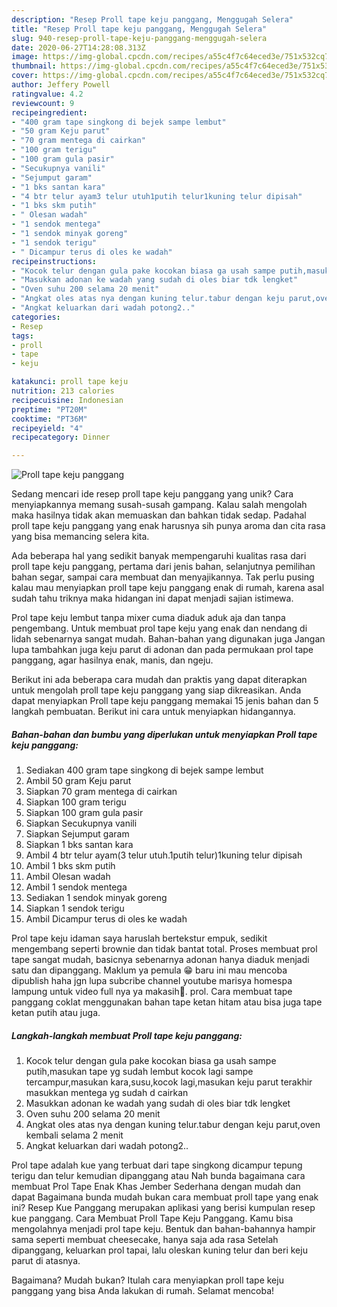 ```yaml
---
description: "Resep Proll tape keju panggang, Menggugah Selera"
title: "Resep Proll tape keju panggang, Menggugah Selera"
slug: 940-resep-proll-tape-keju-panggang-menggugah-selera
date: 2020-06-27T14:28:08.313Z
image: https://img-global.cpcdn.com/recipes/a55c4f7c64eced3e/751x532cq70/proll-tape-keju-panggang-foto-resep-utama.jpg
thumbnail: https://img-global.cpcdn.com/recipes/a55c4f7c64eced3e/751x532cq70/proll-tape-keju-panggang-foto-resep-utama.jpg
cover: https://img-global.cpcdn.com/recipes/a55c4f7c64eced3e/751x532cq70/proll-tape-keju-panggang-foto-resep-utama.jpg
author: Jeffery Powell
ratingvalue: 4.2
reviewcount: 9
recipeingredient:
- "400 gram tape singkong di bejek sampe lembut"
- "50 gram Keju parut"
- "70 gram mentega di cairkan"
- "100 gram terigu"
- "100 gram gula pasir"
- "Secukupnya vanili"
- "Sejumput garam"
- "1 bks santan kara"
- "4 btr telur ayam3 telur utuh1putih telur1kuning telur dipisah"
- "1 bks skm putih"
- " Olesan wadah"
- "1 sendok mentega"
- "1 sendok minyak goreng"
- "1 sendok terigu"
- " Dicampur terus di oles ke wadah"
recipeinstructions:
- "Kocok telur dengan gula pake kocokan biasa ga usah sampe putih,masukan tape yg sudah lembut kocok lagi sampe tercampur,masukan kara,susu,kocok lagi,masukan keju parut terakhir masukkan mentega yg sudah d cairkan"
- "Masukkan adonan ke wadah yang sudah di oles biar tdk lengket"
- "Oven suhu 200 selama 20 menit"
- "Angkat oles atas nya dengan kuning telur.tabur dengan keju parut,oven kembali selama 2 menit"
- "Angkat keluarkan dari wadah potong2.."
categories:
- Resep
tags:
- proll
- tape
- keju

katakunci: proll tape keju 
nutrition: 213 calories
recipecuisine: Indonesian
preptime: "PT20M"
cooktime: "PT36M"
recipeyield: "4"
recipecategory: Dinner

---
```



![Proll tape keju panggang](https://img-global.cpcdn.com/recipes/a55c4f7c64eced3e/751x532cq70/proll-tape-keju-panggang-foto-resep-utama.jpg)

Sedang mencari ide resep proll tape keju panggang yang unik? Cara menyiapkannya memang susah-susah gampang. Kalau salah mengolah maka hasilnya tidak akan memuaskan dan bahkan tidak sedap. Padahal proll tape keju panggang yang enak harusnya sih punya aroma dan cita rasa yang bisa memancing selera kita.

Ada beberapa hal yang sedikit banyak mempengaruhi kualitas rasa dari proll tape keju panggang, pertama dari jenis bahan, selanjutnya pemilihan bahan segar, sampai cara membuat dan menyajikannya. Tak perlu pusing kalau mau menyiapkan proll tape keju panggang enak di rumah, karena asal sudah tahu triknya maka hidangan ini dapat menjadi sajian istimewa.

Prol tape keju lembut tanpa mixer cuma diaduk aduk aja dan tanpa pengembang. Untuk membuat prol tape keju yang enak dan nendang di lidah sebenarnya sangat mudah. Bahan-bahan yang digunakan juga Jangan lupa tambahkan juga keju parut di adonan dan pada permukaan prol tape panggang, agar hasilnya enak, manis, dan ngeju.


Berikut ini ada beberapa cara mudah dan praktis yang dapat diterapkan untuk mengolah proll tape keju panggang yang siap dikreasikan. Anda dapat menyiapkan Proll tape keju panggang memakai 15 jenis bahan dan 5 langkah pembuatan. Berikut ini cara untuk menyiapkan hidangannya.

<!--inarticleads1-->

##### Bahan-bahan dan bumbu yang diperlukan untuk menyiapkan Proll tape keju panggang:

1. Sediakan 400 gram tape singkong di bejek sampe lembut
1. Ambil 50 gram Keju parut
1. Siapkan 70 gram mentega di cairkan
1. Siapkan 100 gram terigu
1. Siapkan 100 gram gula pasir
1. Siapkan Secukupnya vanili
1. Siapkan Sejumput garam
1. Siapkan 1 bks santan kara
1. Ambil 4 btr telur ayam(3 telur utuh.1putih telur)1kuning telur dipisah
1. Ambil 1 bks skm putih
1. Ambil  Olesan wadah
1. Ambil 1 sendok mentega
1. Sediakan 1 sendok minyak goreng
1. Siapkan 1 sendok terigu
1. Ambil  Dicampur terus di oles ke wadah


Prol tape keju idaman saya haruslah bertekstur empuk, sedikit mengembang seperti brownie dan tidak bantat total. Proses membuat prol tape sangat mudah, basicnya sebenarnya adonan hanya diaduk menjadi satu dan dipanggang. Maklum ya pemula 😁 baru ini mau mencoba dipublish haha jgn lupa subcribe channel youtube marisya homespa lampung untuk video full nya ya makasih🙏. prol. Cara membuat tape panggang coklat menggunakan bahan tape ketan hitam atau bisa juga tape ketan putih atau juga. 

<!--inarticleads2-->

##### Langkah-langkah membuat Proll tape keju panggang:

1. Kocok telur dengan gula pake kocokan biasa ga usah sampe putih,masukan tape yg sudah lembut kocok lagi sampe tercampur,masukan kara,susu,kocok lagi,masukan keju parut terakhir masukkan mentega yg sudah d cairkan
1. Masukkan adonan ke wadah yang sudah di oles biar tdk lengket
1. Oven suhu 200 selama 20 menit
1. Angkat oles atas nya dengan kuning telur.tabur dengan keju parut,oven kembali selama 2 menit
1. Angkat keluarkan dari wadah potong2..


Prol tape adalah kue yang terbuat dari tape singkong dicampur tepung terigu dan telur kemudian dipanggang atau Nah bunda bagaimana cara membuat Prol Tape Enak Khas Jember Sederhana dengan mudah dan dapat Bagaimana bunda mudah bukan cara membuat proll tape yang enak ini? Resep Kue Panggang merupakan aplikasi yang berisi kumpulan resep kue panggang. Cara Membuat Proll Tape Keju Panggang. Kamu bisa mengolahnya menjadi prol tape keju. Bentuk dan bahan-bahannya hampir sama seperti membuat cheesecake, hanya saja ada rasa Setelah dipanggang, keluarkan prol tapai, lalu oleskan kuning telur dan beri keju parut di atasnya. 

Bagaimana? Mudah bukan? Itulah cara menyiapkan proll tape keju panggang yang bisa Anda lakukan di rumah. Selamat mencoba!
